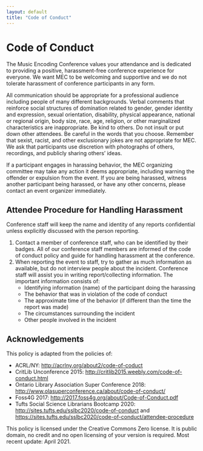 ```yaml
---
layout: default
title: "Code of Conduct"
---
```


# Code of Conduct
The Music Encoding Conference values your attendance and is dedicated to providing a positive, harassment-free conference experience for everyone. We want MEC to be welcoming and supportive and we do not tolerate harassment of conference participants in any form.

All communication should be appropriate for a professional audience including people of many different backgrounds. Verbal comments that reinforce social structures of domination related to gender, gender identity and expression, sexual orientation, disability, physical appearance, national or regional origin, body size, race, age, religion, or other marginalized characteristics are inappropriate. Be kind to others. Do not insult or put down other attendees. Be careful in the words that you choose. Remember that sexist, racist, and other exclusionary jokes are not appropriate for MEC. We ask that participants use discretion with photographs of others, recordings, and publicly sharing others’ ideas.

If a participant engages in harassing behavior, the MEC organizing committee may take any action it deems appropriate, including warning the offender or expulsion from the event. If you are being harassed, witness another participant being harassed, or have any other concerns, please contact an event organizer immediately.

## Attendee Procedure for Handling Harassment

Conference staff will keep the name and identity of any reports confidential unless explicitly discussed with the person reporting.

1. Contact a member of conference staff, who can be identified by their badges.  All of our conference staff members are informed of the code of conduct policy and guide for handling harassment at the conference.
2. When reporting the event to staff, try to gather as much information as available, but do not interview people about the incident. Conference staff will assist you in writing report/collecting information. The important information consists of:
    * Identifying information (name) of the participant doing the harassing
    * The behavior that was in violation of the code of conduct
    * The approximate time of the behavior (if different than the time the report was made)
    * The circumstances surrounding the incident
    * Other people involved in the incident

## Acknowledgements
This policy is adapted from the policies of:

* ACRL/NY: <a href="http://acrlny.org/about2/code-of-coduct" target="blank">http://acrlny.org/about2/code-of-coduct</a>
* CritLib Unconference 2015: <a href="http://critlib2015.weebly.com/code-of-conduct.html" target="blank">http://critlib2015.weebly.com/code-of-conduct.html</a>
* Ontario Library Association Super Conference 2018: <a href="http://www.olasuperconference.ca/about/code-of-conduct" target="blank">http://www.olasuperconference.ca/about/code-of-conduct/</a>
* Foss4G 2017: <a href="http://2017.foss4g.org/about/Code-of-Conduct.pdf" target="blank">http://2017.foss4g.org/about/Code-of-Conduct.pdf</a>
* Tufts Social Science Librarians Bootcamp 2020: <a href="http://sites.tufts.edu/sslbc2020/code-of-conduct" target="blank">http://sites.tufts.edu/sslbc2020/code-of-conduct</a> and <a href="https://sites.tufts.edu/sslbc2020/code-of-conduct/attendee-procedure/">https://sites.tufts.edu/sslbc2020/code-of-conduct/attendee-procedure</a>

This policy is licensed under the Creative Commons Zero license. It is public domain, no credit and no open licensing of your version is required. Most recent update: April 2021.

